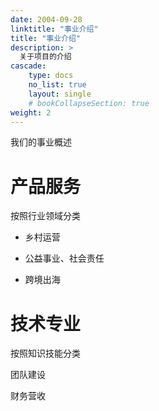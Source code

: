 ```yaml
---
date: 2004-09-28
linktitle: "事业介绍"
title: "事业介绍"
description: >
  关于项目的介绍
cascade:
    type: docs
    no_list: true
    layout: single
    # bookCollapseSection: true  
weight: 2
---
```


我们的事业概述

# 产品服务
按照行业领域分类
- 乡村运营
- 公益事业、社会责任

- 跨境出海

# 技术专业
按照知识技能分类


团队建设



财务营收




